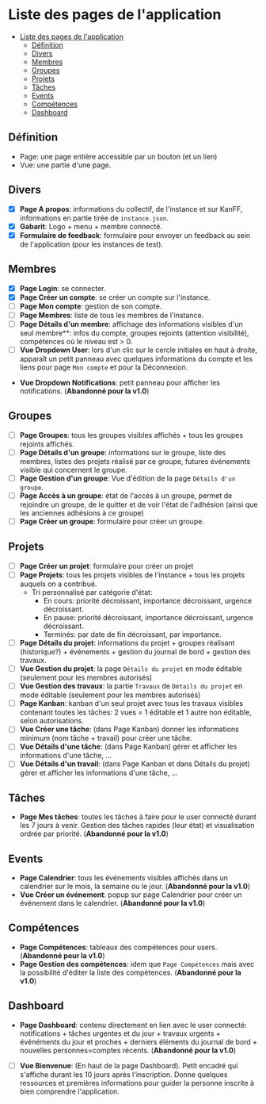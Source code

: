 # Liste des pages de l'application

<!-- MDTOC maxdepth:6 firsth1:1 numbering:0 flatten:0 bullets:1 updateOnSave:1 -->

- [Liste des pages de l'application](#liste-des-pages-de-lapplication)   
   - [Définition](#définition)   
   - [Divers](#divers)   
   - [Membres](#membres)   
   - [Groupes](#groupes)   
   - [Projets](#projets)   
   - [Tâches](#tâches)   
   - [Events](#events)   
   - [Compétences](#compétences)   
   - [Dashboard](#dashboard)   

<!-- /MDTOC -->

## Définition
- Page: une page entière accessible par un bouton (et un lien)
- Vue: une partie d'une page.

## Divers
- [x] **Page A propos**: informations du collectif, de l'instance et sur KanFF, informations en partie tirée de `instance.json`.
- [x] **Gabarit**: Logo + menu + membre connecté.
- [x] **Formulaire de feedback**: formulaire pour envoyer un feedback au sein de l'application (pour les instances de test).

## Membres
- [x] **Page Login**: se connecter.
- [x] **Page Créer un compte**: se créer un compte sur l'instance.
- [ ] **Page Mon compte**: gestion de son compte.
- [ ] **Page Membres**: liste de tous les membres de l'instance.
- [ ] **Page Détails d'un membre**: affichage des informations visibles d'un seul membre**: infos du compte, groupes rejoints (attention visibilité), compétences où le niveau est > 0.
- [ ] **Vue Dropdown User**: lors d'un clic sur le cercle initiales en haut à droite, apparaît un petit panneau avec quelques informations du compte et les liens pour page `Mon compte` et pour la Déconnexion.
- **Vue Dropdown Notifications**: petit panneau pour afficher les notifications. (**Abandonné pour la v1.0**)

## Groupes
- [ ] **Page Groupes**: tous les groupes visibles affichés + tous les groupes rejoints affichés.
- [ ] **Page Détails d'un groupe**: informations sur le groupe, liste des membres, listes des projets réalisé par ce groupe, futures événements visible qui concernent le groupe.
- [ ] **Page Gestion d'un groupe**: Vue d'édition de la page `Détails d'un groupe`.
- [ ] **Page Accès à un groupe**: état de l'accès à un groupe, permet de rejoindre un groupe, de le quitter et de voir l'état de l'adhésion (ainsi que les anciennes adhésions à ce groupe)
- [ ] **Page Créer un groupe**: formulaire pour créer un groupe.

## Projets
- [ ] **Page Créer un projet**: formulaire pour créer un projet
- [ ] **Page Projets**: tous les projets visibles de l'instance + tous les projets auquels on a contribué.
	- Tri personnalisé par catégorie d'état:
		- En cours: priorité décroissant, importance décroissant, urgence décroissant.
		- En pause: priorité décroissant, importance décroissant, urgence décroissant.
		- Terminés: par date de fin décroissant, par importance.
- [ ] **Page Détails du projet**: informations du projet + groupes réalisant (historique?) + événements + gestion du journal de bord + gestion des travaux.
- [ ] **Vue Gestion du projet**: la page `Détails du projet` en mode éditable (seulement pour les membres autorisés)
- [ ] **Vue Gestion des travaux**: la partie `Travaux` de `Détails du projet` en mode éditable (seulement pour les membres autorisés)
- [ ] **Page Kanban**: kanban d'un seul projet avec tous les travaux visibles contenant toutes les tâches: 2 vues = 1 éditable et 1 autre non éditable, selon autorisations.
- [ ] **Vue Créer une tâche**: (dans Page Kanban) donner les informations minimum (nom tâche + travail) pour créer une tâche.
- [ ] **Vue Détails d'une tâche**: (dans Page Kanban) gérer et afficher les informations d'une tâche, ...
- [ ] **Vue Détails d'un travail**: (dans Page Kanban et dans Détails du projet) gérer et afficher les informations d'une tâche, ...

## Tâches
- **Page Mes tâches**: toutes les tâches à faire pour le user connecté durant les 7 jours à venir. Gestion des tâches rapides (leur état) et visualisation ordrée par priorité. (**Abandonné pour la v1.0**)

## Events
- **Page Calendrier**: tous les événements visibles affichés dans un calendrier sur le mois, la semaine ou le jour. (**Abandonné pour la v1.0**)
- **Vue Créer un événement**: popup sur page Calendrier pour créer un événement dans le calendrier. (**Abandonné pour la v1.0**)

## Compétences
- **Page Compétences**: tableaux des compétences pour users. (**Abandonné pour la v1.0**)
- **Page Gestion des compétences**: idem que `Page Compétences` mais avec la possibilité d'éditer la liste des compétences. (**Abandonné pour la v1.0**)

## Dashboard
- **Page Dashboard**: contenu directement en lien avec le user connecté: notifications + tâches urgentes et du jour + travaux urgents + événéments du jour et proches + derniers éléments du journal de bord + nouvelles personnes=comptes récents. (**Abandonné pour la v1.0**)
- [ ] **Vue Bienvenue**: (En haut de la page Dashboard). Petit encadré qui s'affiche durant les 10 jours après l'inscription. Donne quelques ressources et premières informations pour guider la personne inscrite à bien comprendre l'application.
